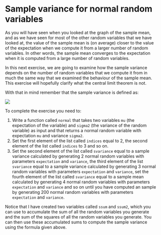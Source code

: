 # Sample variance for normal random variables

As you will have seen when you looked at the graph of the sample mean, and as we have seen for most of the other random variables that we have looked at, the value of the sample mean is (on average) closer to the value of the expectation when we compute it from a larger number of random variables.  In other words, the sample mean converges to the expectation when it is computed from a large number of random variables.

In this next exercise, we are going to examine how the sample variance depends on the number of random variables that we compute it from in much the same way that we examined the behaviour of the sample mean.  This exercise will hopefully clarify what the central limit theorem is not.

With that in mind remember that the sample variance is defined as:

![](https://render.githubusercontent.com/render/math?math=\sigma^2=\frac{n}{n-1}\left[\frac{1}{n}\sum_{i=1}^{n}X_i^2-\left(\frac{1}{n}\sum_{i=1}^{n}X_i\right)^2\right])

To complete the exercise you need to:

1. Write a function called `normal` that takes two variables `mu` (the expectation of the variable) and `sigma2` (the variance of the random variable) as input and that returns a normal random variable with expectation `mu` and variance `sigma2`.
2. Set the first element of the list called `indices` equal to 2, the second element of the list called `indices` to 3 and so on.
3. Set the second element of the list called `svariance` equal to a sample variance calculated by generating 2 normal random variables with parameters `expectation` and `variance`, the third element of the list `svariance` equal to a sample variance calculated by generating 3 normal random variables with parameters `expectation` and `variance`, set the fourth element of the list called `svariance` equal to a sample mean calculated by generating 4 normal random variables with parameters `expectation` and `variance` and so on until you have computed an sample by generating 200 normal random variables with parameters `expectation` and `variance`.

Notice that I have created two variables called `ssum` and `ssum2`, which you can use to accumulate the sum of all the random variables you generate and the sum of the squares of all the random variables you generate.  You can then use these accumulated sums to compute the sample variance using the formula given above.
